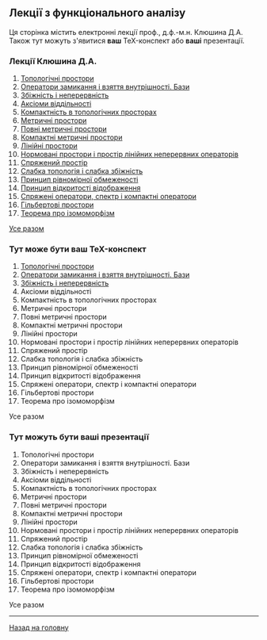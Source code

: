 ## Лекції з функціонального аналізу

Ця сторінка містить електронні лекції проф., д.ф.-м.н. Клюшина Д.А. Також тут можуть з'явитися **ваш** TeX-конспект або **ваші** презентації.

### Лекції Клюшина Д.А.

1. [Топологічні простори](fa_lecture_01.pdf)
2. [Оператори замикання і взяття внутрішності. Бази](fa_lecture_02.pdf)
3. [Збіжність і неперервність](fa_lecture_03.pdf)
4. [Аксіоми віддільності](fa_lecture_04.pdf)
5. [Компактність в топологічних просторах](fa_lecture_05.pdf)
6. [Метричні простори](fa_lecture_06.pdf)
7. [Повні метричні простори](fa_lecture_07.pdf)
8. [Компактні метричні простори](fa_lecture_08.pdf)
9. [Лінійні простори](fa_lecture_09.pdf)
10. [Нормовані простори і простір лінійних неперервних операторів](fa_lecture_10.pdf)
11. [Спряжений простір](fa_lecture_11.pdf)
12. [Слабка топологія і слабка збіжність](fa_lecture_12.pdf)
13. [Принцип рівномірної обмеженості](fa_lecture_13.pdf)
14. [Принцип відкритості відображення](fa_lecture_14.pdf)
15. [Спряжені оператори, спектр і компактні оператори](fa_lecture_15.pdf)
16. [Гільбертові простори](fa_lecture_16.pdf)
17. [Теорема про ізомоморфізм](fa_lecture_17.pdf)

[Усе разом](fa_lectures.pdf)

### Тут може бути **ваш** TeX-конспект

1. [Топологічні простори](nsk/fa_lecture_01.pdf)
2. [Оператори замикання і взяття внутрішності. Бази](nsk/fa_lecture_02.pdf)
3. [Збіжність і неперервність](nsk/fa_lecture_03.pdf)
4. Аксіоми віддільності
5. Компактність в топологічних просторах
6. Метричні простори
7. Повні метричні простори
8. Компактні метричні простори
9. Лінійні простори
10. Нормовані простори і простір лінійних неперервних операторів
11. Спряжений простір
12. Слабка топологія і слабка збіжність
13. Принцип рівномірної обмеженості
14. Принцип відкритості відображення
15. Спряжені оператори, спектр і компактні оператори
16. Гільбертові простори
17. Теорема про ізомоморфізм

Усе разом

### Тут можуть бути **ваші** презентації

1. Топологічні простори
2. Оператори замикання і взяття внутрішності. Бази
3. Збіжність і неперервність
4. Аксіоми віддільності
5. Компактність в топологічних просторах
6. Метричні простори
7. Повні метричні простори
8. Компактні метричні простори
9. Лінійні простори
10. Нормовані простори і простір лінійних неперервних операторів
11. Спряжений простір
12. Слабка топологія і слабка збіжність
13. Принцип рівномірної обмеженості
14. Принцип відкритості відображення
15. Спряжені оператори, спектр і компактні оператори
16. Гільбертові простори
17. Теорема про ізомоморфізм

Усе разом

---

[Назад на головну](../README.md)